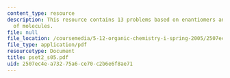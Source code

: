```yaml
---
content_type: resource
description: This resource contains 13 problems based on enantiomers and diastereomers
  of molecules.
file: null
file_location: /coursemedia/5-12-organic-chemistry-i-spring-2005/2507ec4ea73275a6ce70c2b6e6f8ae71_pset2_s05.pdf
file_type: application/pdf
resourcetype: Document
title: pset2_s05.pdf
uid: 2507ec4e-a732-75a6-ce70-c2b6e6f8ae71
---
```

